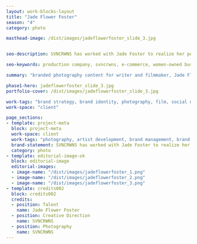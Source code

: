```yaml
---
layout: work-blocks-layout
title: "Jade Flower Foster"
season: "4"
category: photo

masthead-image: /dist/images/jadeflowerfoster_slide_3.jpg


seo-description: SVNCRWNS has worked with Jade Foster to realize her personal brand with brand styling, consulting and content production.

seo-keywords: production company, svncrwns, e-commerce, women-owned businesses, creative team, consulting, business operations, launch my brand, manage my brand, photography, videography, special projects

summary: "branded photography content for writer and filmmaker, Jade Flower Foster"

phase1-hero: jadeflowerfoster_slide_3.jpg
portfolio-cover: /dist/images/jadeflowerfoster_slide_3.jpg

work-tags: "brand strategy, brand identity, photography, film, social media curation"
work-space: "client"

page_sections:
- template: project-meta
  block: project-meta
  work-space: client
  work-tags: "photography, artist development, brand management, brand strategy"
  brand-statement: SVNCRWNS has worked with Jade Foster to realize her personal brand with brand styling, consulting and content production.
  category: photo
- template: editorial-image-ok
  block: editorial-image
  editorial-images:
  - image-name: "/dist/images/jadeflowerfoster_1.png"
  - image-name: "/dist/images/jadeflowerfoster_2.png"
  - image-name: "/dist/images/jadeflowerfoster_3.png"
- template: credits002
  block: credits002
  credits:
  - position: Talent
    name: Jade Flower Foster
  - position: Creative Direction
    name: SVNCRWNS
  - position: Photography
    name: SVNCRWNS
---
```


